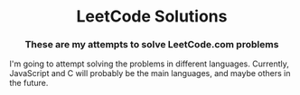 <h1 align="center">LeetCode Solutions</h1>
<h3 align="center">These are my attempts to solve LeetCode.com problems</h3>

I'm going to attempt solving the problems in different languages. Currently, JavaScript and C will probably be the main languages, and maybe others in the future.
